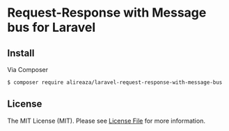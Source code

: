# Request-Response with Message bus for Laravel


## Install

Via Composer
```bash
$ composer require alireaza/laravel-request-response-with-message-bus
```


## License

The MIT License (MIT). Please see [License File](LICENSE) for more information.
